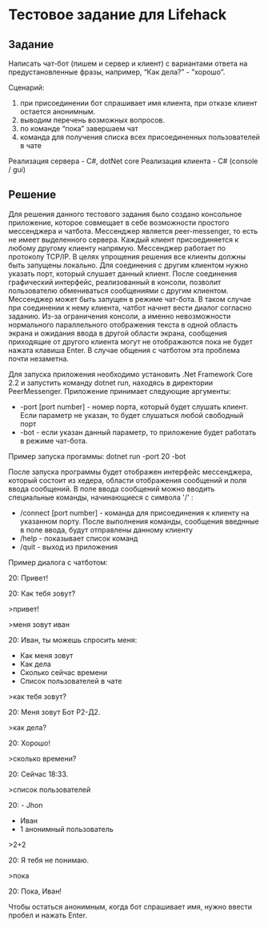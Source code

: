 # Тестовое задание для Lifehack

## Задание

Написать чат-бот (пишем и сервер и клиент) с вариантами ответа на предустановленные фразы, например, “Как дела?” - ”хорошо”.
 
Сценарий:
1. при присоединении бот спрашивает имя клиента, при отказе клиент остается анонимным.
2. выводим перечень возможных вопросов.
3. по команде “пока” завершаем чат
4. команда для получения списка всех присоединенных пользователей в чате
 
Реализация сервера - C#, dotNet core
Реализация клиента - C# (console / gui)


## Решение

Для решения данного тестового задания было создано консольное приложение, которое совмещает в себе возможности простого 
мессенджера и чатбота. Мессенджер является peer-messenger, то есть не имеет выделенного сервера. Каждый клиент присоединяeтся 
к любому другому клиенту напрямую. Мессенджер работает по протоколу TCP/IP. В целях упрощения решения все клиенты должны быть
запущены локально. Для соединения с другим клиентом нужно указать порт, который слушает данный клиент. После соединения 
графический интерфейс, реализованный в консоли, позволит пользователю обмениваться сообщениями с другим клиентом. Мессенджер 
может быть запущен в режиме чат-бота. В таком случае при соединении к нему клиента, чатбот начнет вести диалог согласно 
заданию. Из-за ограничения консоли, а именно невозможности нормального параллельного отображения текста в одной область экрана
и ожидания ввода в другой области экрана, сообщения приходящие от другого клиента могут не отображаются пока не будет нажата 
клавиша Enter. В случае общения с чатботом эта проблема почти незаметна.

Для запуска приложения необходимо установить .Net Framework Core 2.2 и запустить команду dotnet run, находясь в директории 
PeerMessenger. Приложение принимает следующие аргументы:

- -port [port number] - номер порта, который будет слушать клиент. Если параметр не указан, то будет слушаться любой 
свободный порт
- -bot - если указан данный параметр, то приложение будет работать в режиме чат-бота.

Пример запуска прогаммы: dotnet run -port 20 -bot

После запуска программы будет отображен интерфейс мессенджера, который состоит из хедера, области отображения сообщений и поля 
ввода сообщений. В поле ввода сообщений можно вводить специальные команды, начинающиеся с символа '/' :

- /connect [port number] - команда для присоединения к клиенту на указанном порту. После выполнения команды, сообщения 
введнные в поле ввода, будут отправлены данному клиенту
- /help - показывает список команд
- /quit - выход из приложения

Пример диалога с чатботом:

20: Привет!

20: Как тебя зовут?

\>привет! 

\>меня зовут иван

20: Иван, ты можешь спросить меня:
 - Как меня зовут
 - Как дела
 - Сколько сейчас времени
 - Список пользователей в чате

\>как тебя зовут?

20: Меня зовут Бот Р2-Д2.

\>как дела?

20: Хорошо!

\>сколько времени?

20: Сейчас 18:33.

\>список пользователей

20: - Jhon
 - Иван
 - 1 анонимный пользователь
 
\>2+2

20: Я тебя не понимаю.

\>пока

20: Пока, Иван!


Чтобы остаться анонимным, когда бот спрашивает имя, нужно ввести пробел и нажать Enter.
